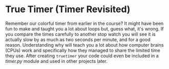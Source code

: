 # True Timer (Timer Revisited)

Remember our colorful timer from earlier in the course? It might have
been fun to make and taught you a lot about loops but, guess what,
it's wrong.  If you compare the times carefully to another stop watch
you will see it is actually slow by as much as two seconds per minute,
and for a good reason. Understanding why will teach you a lot about how
computer brains (CPUs) work and specifically how they managed to share
the limited time they use. After creating `truetimer` your code could
even be included in a *timer.py* module and used in other projects later.
